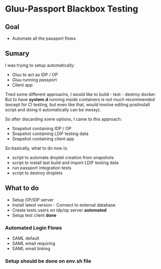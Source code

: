 # Gluu-Passport Blackbox Testing

## Goal

- Automate all the passport flows

## Sumary

I was trying to setup automatically: 
- Gluu to act as IDP / OP
- Gluu running passport
- Client app

Tried some different approachs, I would like to build - test - destroy docker. But to have **system.d** running inside containers is not much recommended (except for CI testing, but even like that, would involve editing postinstall script and doing it automatically can be messy).

So after discarding some options, I came to this approach:

- Snapshot containing IDP / OP 
- Snapshot containing LDIF testing data
- Snapshot containing client app

So basically, what to do now is:

- script to automate droplet creation from snapshots
- script to install last build and import LDIF testing data
- run passport integration tests
- script to destroy droplets

## What to do

- Setup OP/IDP server
- Install latest version - Connect to external database
- Create tests users on idp/op server **automated**
- Setup test client **done**


### Automated Login Flows

- SAML default
- SAML email requiring
- SAML email linking


### Setup should be done on env.sh file

